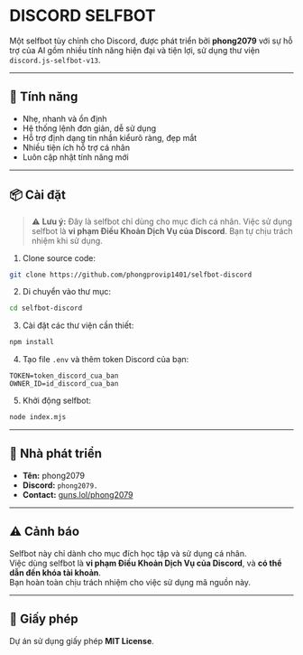 # DISCORD SELFBOT

Một selfbot tùy chỉnh cho Discord, được phát triển bởi **phong2079** với sự hỗ trợ của AI gồm nhiều tính năng hiện đại và tiện lợi, sử dụng thư viện `discord.js-selfbot-v13`.

---

## 🚀 Tính năng

- Nhẹ, nhanh và ổn định
- Hệ thống lệnh đơn giản, dễ sử dụng
- Hỗ trợ định dạng tin nhắn kiểurõ ràng, đẹp mắt
- Nhiều tiện ích hỗ trợ cá nhân
- Luôn cập nhật tính năng mới

---

## 📦 Cài đặt

> ⚠️ **Lưu ý:** Đây là selfbot chỉ dùng cho mục đích cá nhân. Việc sử dụng selfbot là **vi phạm Điều Khoản Dịch Vụ của Discord**. Bạn tự chịu trách nhiệm khi sử dụng.

1. Clone source code:
```bash
git clone https://github.com/phongprovip1401/selfbot-discord
```

2. Di chuyển vào thư mục:
```bash
cd selfbot-discord
```

3. Cài đặt các thư viện cần thiết:
```bash
npm install
```

4. Tạo file `.env` và thêm token Discord của bạn:
```
TOKEN=token_discord_cua_ban
OWNER_ID=id_discord_cua_ban
```

5. Khởi động selfbot:
```bash
node index.mjs
```

---

## 👤 Nhà phát triển

- **Tên:** phong2079  
- **Discord:** `phong2079.`  
- **Contact:** [guns.lol/phong2079](https://guns.lol/phong2079)

---

## ⚠️ Cảnh báo

Selfbot này chỉ dành cho mục đích học tập và sử dụng cá nhân.  
Việc dùng selfbot là **vi phạm Điều Khoản Dịch Vụ của Discord**, và **có thể dẫn đến khóa tài khoản**.  
Bạn hoàn toàn chịu trách nhiệm cho việc sử dụng mã nguồn này.

---

## 📄 Giấy phép

Dự án sử dụng giấy phép **MIT License**.
